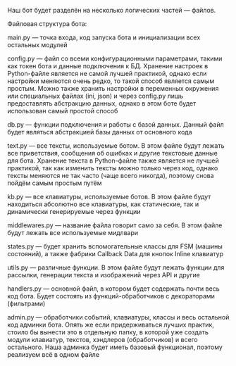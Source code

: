 Наш бот будет разделён на несколько логических частей — файлов. 

Файловая структура бота:

main.py — точка входа, код запуска бота и инициализации всех остальных модулей

config.py — файл со всеми конфигурационными параметрами, такими как токен бота и данные подключения к БД. Хранение настроек в Python-файле является не самой лучшей практикой, однако если настройки меняются очень редко, то такой способ является самым простым. Можно также хранить настройки в переменных окружения или специальных файлах (ini, json) и через config.py лишь предоставлять абстракцию данных, однако в этом боте будет использован самый простой способ

db.py — функции подключения и работы с базой данных. Данный файл будет являться абстракцией базы данных от основного кода

text.py — все тексты, используемые ботом. В этом файле будут лежать все приветствия, сообщения об ошибках и другие текстовые данные для бота. Хранение текста в Python-файле также является не лучшей практикой, так как изменить тексты можно только через код, однако тексты меняются не так часто (чаще всего никогда), поэтому снова пойдём самым простым путём

kb.py — все клавиатуры, используемые ботов. В этом файле будут находиться абсолютно все клавиатуры, как статические, так и динамически генерируемые через функции

middlewares.py — название файла говорит само за себя. В этом файле будут лежать все используемые мидлвари

states.py — будет хранить вспомогательные классы для FSM (машины состояний), а также фабрики Callback Data для кнопок Inline клавиатур

utils.py — различные функции. В этом файле будут лежать функции для рассылки, генерации текста и изображений через API и другие

handlers.py — основной файл, в котором будет содержать почти весь код бота. Будет состоять из функций-обработчиков с декораторами (фильтрами)

admin.py — обработчики событий, клавиатуры, классы и весь остальной код админки бота. Опять же если придерживаться лучших практик, стоило бы вынести это в отдельную папку, в которой уже создать модули клавиатур, текстов, хэндлеров (обработчиков) и всего остального. Наша админка будет иметь базовый функционал, поэтому реализуем всё в одном файле
